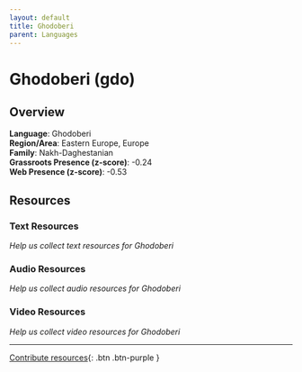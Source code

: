 ```yaml
---
layout: default
title: Ghodoberi
parent: Languages
---
```


# Ghodoberi (gdo)

## Overview

**Language**: Ghodoberi  
**Region/Area**: Eastern Europe, Europe  
**Family**: Nakh-Daghestanian  
**Grassroots Presence (z-score)**: -0.24  
**Web Presence (z-score)**: -0.53  

## Resources

### Text Resources
*Help us collect text resources for Ghodoberi*

### Audio Resources
*Help us collect audio resources for Ghodoberi*

### Video Resources
*Help us collect video resources for Ghodoberi*

---

[Contribute resources](https://forms.office.com/e/1SfLJx3u1r){: .btn .btn-purple }
